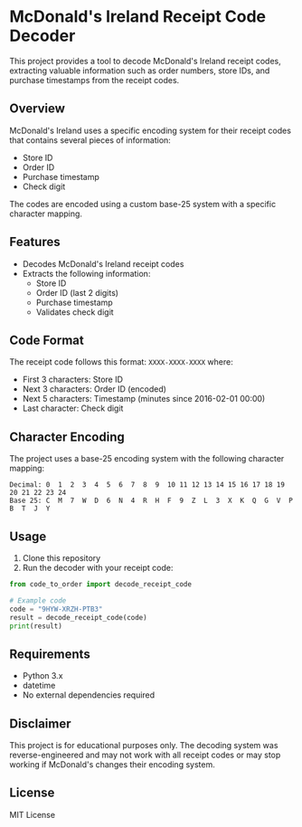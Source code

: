 # McDonald's Ireland Receipt Code Decoder

This project provides a tool to decode McDonald's Ireland receipt codes, extracting valuable information such as order numbers, store IDs, and purchase timestamps from the receipt codes.

## Overview

McDonald's Ireland uses a specific encoding system for their receipt codes that contains several pieces of information:
- Store ID
- Order ID
- Purchase timestamp
- Check digit

The codes are encoded using a custom base-25 system with a specific character mapping.

## Features

- Decodes McDonald's Ireland receipt codes
- Extracts the following information:
  - Store ID
  - Order ID (last 2 digits)
  - Purchase timestamp
  - Validates check digit

## Code Format

The receipt code follows this format: `XXXX-XXXX-XXXX` where:
- First 3 characters: Store ID
- Next 3 characters: Order ID (encoded)
- Next 5 characters: Timestamp (minutes since 2016-02-01 00:00)
- Last character: Check digit

## Character Encoding

The project uses a base-25 encoding system with the following character mapping:
```
Decimal: 0  1  2  3  4  5  6  7  8  9  10 11 12 13 14 15 16 17 18 19 20 21 22 23 24
Base 25: C  M  7  W  D  6  N  4  R  H  F  9  Z  L  3  X  K  Q  G  V  P  B  T  J  Y
```

## Usage

1. Clone this repository
2. Run the decoder with your receipt code:

```python
from code_to_order import decode_receipt_code

# Example code
code = "9HYW-XRZH-PTB3"
result = decode_receipt_code(code)
print(result)
```

## Requirements

- Python 3.x
- datetime
- No external dependencies required

## Disclaimer

This project is for educational purposes only. The decoding system was reverse-engineered and may not work with all receipt codes or may stop working if McDonald's changes their encoding system.

## License

MIT License